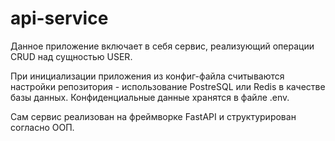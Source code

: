 #  api-service

Данное приложение включает в себя сервис, реализующий операции CRUD над сущностью USER. 

При инициализации приложения из конфиг-файла считываются настройки репозитория - использование  PostreSQL или Redis в качестве базы данных. Конфиденциальные данные хранятся в файле .env. 

Сам сервис реализован на фреймворке FastAPI и структурирован согласно ООП.
